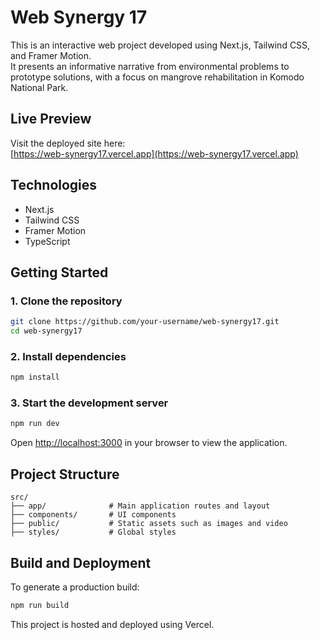 # Web Synergy 17

This is an interactive web project developed using Next.js, Tailwind CSS, and Framer Motion.  
It presents an informative narrative from environmental problems to prototype solutions, with a focus on mangrove rehabilitation in Komodo National Park.

## Live Preview

Visit the deployed site here:  
[https://web-synergy17.vercel.app](https://web-synergy17.vercel.app)

## Technologies

- Next.js
- Tailwind CSS
- Framer Motion
- TypeScript

## Getting Started

### 1. Clone the repository

```bash
git clone https://github.com/your-username/web-synergy17.git
cd web-synergy17
````

### 2. Install dependencies

```bash
npm install
```

### 3. Start the development server

```bash
npm run dev
```

Open [http://localhost:3000](http://localhost:3000) in your browser to view the application.

## Project Structure

```
src/
├── app/              # Main application routes and layout
├── components/       # UI components
├── public/           # Static assets such as images and video
├── styles/           # Global styles
```

## Build and Deployment

To generate a production build:

```bash
npm run build
```

This project is hosted and deployed using Vercel.

